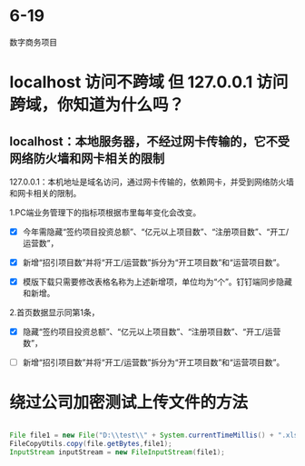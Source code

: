 # 6-19

数字商务项目

# localhost 访问不跨域 但 127.0.0.1 访问跨域，你知道为什么吗？

## localhost：本地服务器，不经过网卡传输的，它不受网络防火墙和网卡相关的限制

127.0.0.1：本机地址是域名访问，通过网卡传输的，依赖网卡，并受到网络防火墙和网卡相关的限制。

1.PC端业务管理下的指标项根据市里每年变化会改变。

- [x] 今年需隐藏“签约项目投资总额”、“亿元以上项目数”、“注册项目数”、“开工/运营数”，

- [x] 新增“招引项目数”并将“开工/运营数”拆分为“开工项目数”和“运营项目数”。
- [x] 模版下载只需要修改表格名称为上述新增项，单位均为“个”。钉钉端同步隐藏和新增。

2.首页数据显示同第1条，

- [x] 隐藏“签约项目投资总额”、“亿元以上项目数”、“注册项目数”、“开工/运营数”，
- [ ] 新增“招引项目数”并将“开工/运营数”拆分为“开工项目数”和“运营项目数”。



# 绕过公司加密测试上传文件的方法

~~~java

File file1 = new File("D:\\test\\" + System.currentTimeMillis() + ".xlsx");
FileCopyUtils.copy(file.getBytes,file1);
InputStream inputStream = new FileInputStream(file1);
~~~

